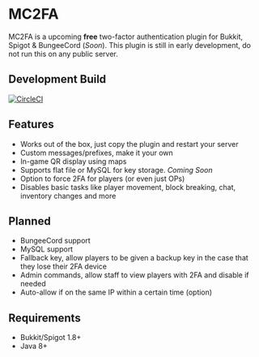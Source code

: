 # MC2FA
MC2FA is a upcoming **free** two-factor authentication plugin for Bukkit, Spigot & BungeeCord (*Soon*). This plugin is still in early development, do not run this on any public server.

## Development Build
[![CircleCI](https://circleci.com/gh/ConnorLinfoot/MC2FA/tree/master.svg?style=svg)](https://api.connorlinfoot.com/v1/ci/artifact/MC2FA/latest/download)

## Features
- Works out of the box, just copy the plugin and restart your server
- Custom messages/prefixes, make it your own
- In-game QR display using maps
- Supports flat file or MySQL for key storage. *Coming Soon*
- Option to force 2FA for players (or even just OPs)
- Disables basic tasks like player movement, block breaking, chat, inventory changes and more

## Planned
- BungeeCord support
- MySQL support
- Fallback key, allow players to be given a backup key in the case that they lose their 2FA device
- Admin commands, allow staff to view players with 2FA and disable if needed
- Auto-allow if on the same IP within a certain time (option)

## Requirements
- Bukkit/Spigot 1.8+
- Java 8+
